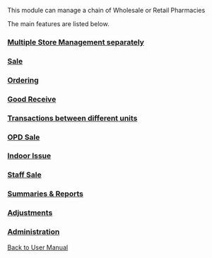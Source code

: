 This module can manage a chain of Wholesale or Retail Pharmacies

The main features are listed below.

### [Multiple Store Management separately](https://github.com/hmislk/hmis/wiki/Pharmacy-Multiple-Store-Management-separately)

### [Sale](https://github.com/hmislk/hmis/wiki/Pharmacy-Sale)

### [Ordering](https://github.com/hmislk/hmis/wiki/Pharmacy-Ordering)

### [Good Receive](https://github.com/hmislk/hmis/wiki/Pharmacy-Good-Receive)

### [Transactions between different units](https://github.com/hmislk/hmis/wiki/Pharmacy-Transactions-between-different-units)

### [OPD Sale](https://github.com/hmislk/hmis/wiki/Pharmacy-OPD-Sale)

### [Indoor Issue](https://github.com/hmislk/hmis/wiki/Pharmacy-Indoor-Issue)

### [Staff Sale](https://github.com/hmislk/hmis/wiki/Pharmacy-Staff-Sale)

### [Summaries & Reports](https://github.com/hmislk/hmis/wiki/Pharmacy-Summaries-&-Reports)

### [Adjustments](https://github.com/hmislk/hmis/wiki/Pharmacy-Adjustments)

### [Administration](https://github.com/hmislk/hmis/wiki/Pharmacy-Administration)

[Back to User Manual](https://github.com/hmislk/hmis/wiki/User-Manual)